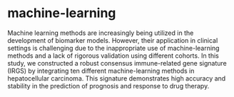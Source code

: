 # machine-learning
Machine learning methods are increasingly being utilized in the development of biomarker models. However, their application in clinical settings is challenging due to the inappropriate use of machine-learning methods and a lack of rigorous validation using different cohorts. In this study, we constructed a robust consensus immune-related gene signature (IRGS) by integrating ten different machine-learning methods in hepatocellular carcinoma. This signature demonstrates high accuracy and stability in the prediction of prognosis and response to drug therapy.
